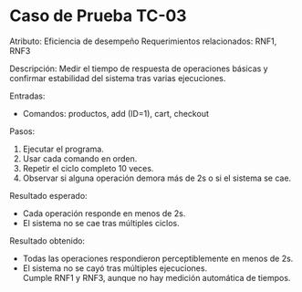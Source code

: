 # Caso de Prueba TC-03

Atributo: Eficiencia de desempeño 
Requerimientos relacionados: RNF1, RNF3  

Descripción: 
Medir el tiempo de respuesta de operaciones básicas y confirmar estabilidad del sistema tras varias ejecuciones.

Entradas: 
- Comandos: productos, add (ID=1), cart, checkout

Pasos: 
1. Ejecutar el programa.  
2. Usar cada comando en orden.  
3. Repetir el ciclo completo 10 veces.  
4. Observar si alguna operación demora más de 2s o si el sistema se cae.  

Resultado esperado:  
- Cada operación responde en menos de 2s.  
- El sistema no se cae tras múltiples ciclos.  

Resultado obtenido:  
- Todas las operaciones respondieron perceptiblemente en menos de 2s.  
- El sistema no se cayó tras múltiples ejecuciones.  
Cumple RNF1 y RNF3, aunque no hay medición automática de tiempos.
